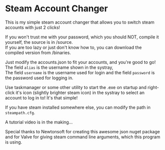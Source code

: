 # Steam Account Changer

This is my simple steam account changer that allows you to switch steam accounts with just 2 clicks!

If you won't trust me with your password, which you should NOT, compile it yourself, the source is in /source.  
If you are too lazy or just don't know how to, you can download the compiled version from /binaries.

Just modify the accounts.json to fit your accounts, and you're good to go!  
The field `alias` is the username shown in the systray,  
The field `username` is the username used for login and the field `password` is the password used for logging in.

Use taskmanager or some other utility to start the .exe on startup and right-click it's icon (slightly brighter steam icon) in the systray to select an account to log in to!
It's that simple!  


If you have steam installed somewhere else, you can modify the path in `steampath.cfg`.


A tutorial video is in the making...






Special thanks to Newtonsoft for creating this awesome json nuget package and for Valve for giving steam command line arguments, which this program is using.